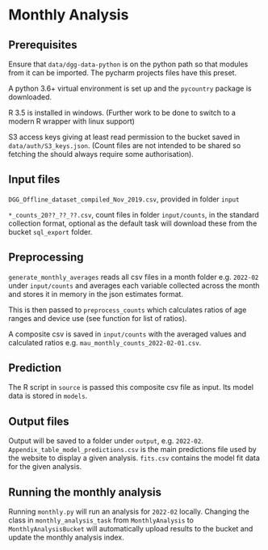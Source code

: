 # Monthly Analysis
## Prerequisites
Ensure that `data/dgg-data-python` is on the python path so that modules from it can be imported.
The pycharm projects files have this preset.

A python 3.6+ virtual environment is set up and the `pycountry` package is downloaded.

R 3.5 is installed in windows. (Further work to be done to switch to a modern R wrapper with linux support)

S3 access keys giving at least read permission to the bucket saved in `data/auth/S3_keys.json`. (Count files are not intended to be shared so fetching the should always require some authorisation).

## Input files
`DGG_Offline_dataset_compiled_Nov_2019.csv`, provided in folder `input`

`*_counts_20??_??_??.csv`, count files in folder `input/counts`, in the standard collection format, optional as the default task will download these from the bucket `sql_export` folder.

## Preprocessing
`generate_monthly_averages` reads all csv files in a month folder e.g. `2022-02` under `input/counts` and averages each variable collected across the month and stores it in memory in the json estimates format.

This is then passed to `preprocess_counts` which calculates ratios of age ranges and device use (see function for list of ratios).

A composite csv is saved in `input/counts` with the averaged values and calculated ratios e.g. `mau_monthly_counts_2022-02-01.csv`.

## Prediction
The R script in `source` is passed this composite csv file as input. Its model data is stored in `models`.

## Output files
Output will be saved to a folder under `output`, e.g. `2022-02`.
`Appendix_table_model_predictions.csv` is the main predictions file used by the website to display a given analysis.
`fits.csv` contains the model fit data for the given analysis.

## Running the monthly analysis
Running `monthly.py` will run an analysis for `2022-02` locally. Changing the class in `monthly_analysis_task` from `MonthlyAnalysis` to `MonthlyAnalysisBucket` will automatically upload results to the bucket and update the monthly analysis index.
